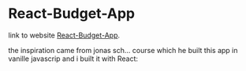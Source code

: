 # React-Budget-App

link to website [React-Budget-App](https://react-budget-danico.netlify.app/).

the inspiration came from jonas sch... course which he built this app in vanille javascrip and i built it with React:
